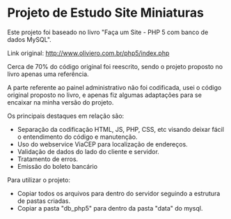 # Projeto de Estudo Site Miniaturas

Este projeto foi baseado no livro "Faça um Site - PHP 5 com banco de dados MySQL".

Link original: http://www.oliviero.com.br/php5/index.php

Cerca de 70% do código original foi reescrito, sendo o projeto proposto no livro apenas uma referência.

A parte referente ao painel administrativo não foi codificada, usei o código original proposto no livro, e apenas fiz algumas adaptações para se encaixar na minha versão do projeto.

Os principais destaques em relação são:

 - Separação da codificação HTML, JS, PHP, CSS, etc visando deixar fácil o entendimento do código e manutenção.
 - Uso do webservice ViaCEP para localização de endereços.
 - Validação de dados do lado do cliente e servidor.
 - Tratamento de erros.
 - Emissão do boleto bancário

Para utilizar o projeto: 
 - Copiar todos os arquivos para dentro do servidor seguindo a estrutura de pastas criadas.
 - Copiar a pasta "db_php5" para dentro da pasta "data" do mysql.
